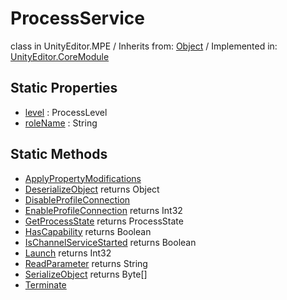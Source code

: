 # ProcessService
class in UnityEditor.MPE
 / Inherits from: <a href="https://docs.unity3d.com/6000.0/Documentation/ScriptReference/Object.html">Object</a> / Implemented in: <a href="https://docs.unity3d.com/6000.0/Documentation/ScriptReference/UnityEditor.CoreModule.html">UnityEditor.CoreModule</a>
## Static Properties
- <a href="https://docs.unity3d.com/6000.0/Documentation/ScriptReference/ProcessService-level.html">level</a> : ProcessLevel
- <a href="https://docs.unity3d.com/6000.0/Documentation/ScriptReference/ProcessService-roleName.html">roleName</a> : String
## Static Methods
- <a href="https://docs.unity3d.com/6000.0/Documentation/ScriptReference/ProcessService.ApplyPropertyModifications.html">ApplyPropertyModifications</a>
- <a href="https://docs.unity3d.com/6000.0/Documentation/ScriptReference/ProcessService.DeserializeObject.html">DeserializeObject</a> returns Object
- <a href="https://docs.unity3d.com/6000.0/Documentation/ScriptReference/ProcessService.DisableProfileConnection.html">DisableProfileConnection</a>
- <a href="https://docs.unity3d.com/6000.0/Documentation/ScriptReference/ProcessService.EnableProfileConnection.html">EnableProfileConnection</a> returns Int32
- <a href="https://docs.unity3d.com/6000.0/Documentation/ScriptReference/ProcessService.GetProcessState.html">GetProcessState</a> returns ProcessState
- <a href="https://docs.unity3d.com/6000.0/Documentation/ScriptReference/ProcessService.HasCapability.html">HasCapability</a> returns Boolean
- <a href="https://docs.unity3d.com/6000.0/Documentation/ScriptReference/ProcessService.IsChannelServiceStarted.html">IsChannelServiceStarted</a> returns Boolean
- <a href="https://docs.unity3d.com/6000.0/Documentation/ScriptReference/ProcessService.Launch.html">Launch</a> returns Int32
- <a href="https://docs.unity3d.com/6000.0/Documentation/ScriptReference/ProcessService.ReadParameter.html">ReadParameter</a> returns String
- <a href="https://docs.unity3d.com/6000.0/Documentation/ScriptReference/ProcessService.SerializeObject.html">SerializeObject</a> returns Byte[]
- <a href="https://docs.unity3d.com/6000.0/Documentation/ScriptReference/ProcessService.Terminate.html">Terminate</a>
